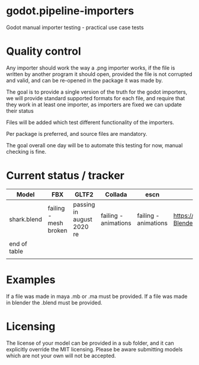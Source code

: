# godot.pipeline-importers
Godot manual importer testing - practical use case tests

# Quality control
Any importer should work the way a .png importer works, if the file is written by another program it should open, provided the file is not corrupted and valid, and can be re-opened in the package it was made by.

The goal is to provide a single version of the truth for the godot importers, we will provide standard supported formats for each file, and require that they work in at least one importer, as importers are fixed we can update their status

Files will be added which test different functionality of the importers.

Per package is preferred, and source files are mandatory.

The goal overall one day will be to automate this testing for now, manual checking is fine.

# Current status / tracker

| Model        	| FBX                   	| GLTF2                      	| Collada              	| escn                 	| Issue tracker 	|
|--------------	|-----------------------	|----------------------------	|----------------------	|----------------------	|---------------	|
| shark.blend  	| failing - mesh broken 	| passing in august 2020 re 	| failing - animations 	| failing - animations 	| https://github.com/KhronosGroup/glTF-Blender-IO/issues/791	|
| end of table 	|                       	|                            	|                      	|                      	|               	|
|              	|                       	|                            	|                      	|                      	|               	|

# Examples
If a file was made in maya .mb or .ma must be provided.
If a file was made in blender the .blend must be provided.


# Licensing
The license of your model can be provided in a sub folder, and it can explicitly override the MIT licensing. Please be aware submitting models which are not your own will not be accepted.
